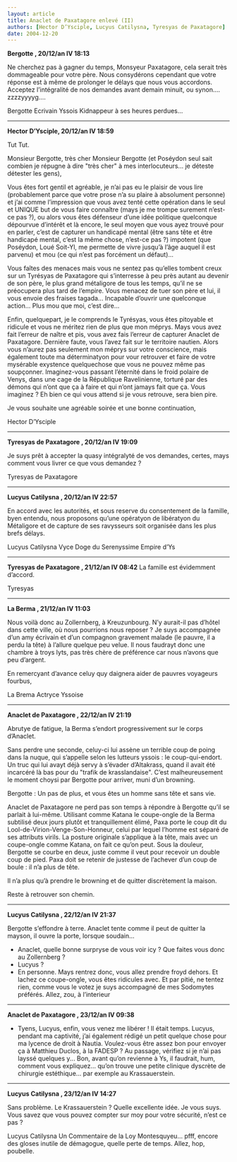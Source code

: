 ```yaml
---
layout: article
title: Anaclet de Paxatagore enlevé (II)
authors: [Hector D’Ysciple, Lucyus Catilysna, Tyresyas de Paxatagore]
date: 2004-12-20
---
```


**Bergotte , 20/12/an IV 18:13**

Ne cherchez pas à gagner du temps, Monsyeur Paxatagore, cela serait très dommageable pour votre père. Nous consydérons cependant que votre réponse est à même de prolonger le délays que nous vous accordons. Acceptez l’intégralité de nos demandes avant demain minuit, ou synon.... zzzzyyyyg....

Bergotte Ecrivain Yssois Kidnappeur à ses heures perdues...

---
**Hector D’Ysciple, 20/12/an IV 18:59**

Tut Tut.

Monsieur Bergotte, très cher Monsieur Bergotte (et Poséydon seul sait combien je répugne à dire "très cher" à mes interlocuteurs... je déteste détester les gens),

Vous êtes fort gentil et agréable, je n’ai pas eu le plaisir de vous lire (probablement parce que votre prose n’a su plaire à absolument personne) et j’ai comme l’impression que vous avez tenté cette opération dans le seul et UNIQUE but de vous faire connaître (mays je me trompe surement n’est-ce pas ?), ou alors vous êtes défenseur d’une idée politique quelconque dépourvue d’intérêt et là encore, le seul moyen que vous ayez trouvé pour en parler, c’est de capturer un handicapé mental (être sans tête et être handicapé mental, c’est la même chose, n’est-ce pas ?) impotent (que Poséydon, Loué Soit-Yl, me permette de vivre jusqu’à l’âge auquel il est parvenu) et mou (ce qui n’est pas forcément un défaut)...

Vous faîtes des menaces mais vous ne sentez pas qu’elles tombent creux sur un Tyrésyas de Paxatagore qui s’interresse à peu près autant au devenir de son père, le plus grand métaligore de tous les temps, qu’il ne se préocupera plus tard de l’empire. Vous menacez de tuer son père et lui, il vous envoie des fraises tagada... Incapable d’ouvrir une quelconque action... Plus mou que moi, c’est dire...

Enfin, quelquepart, je le comprends le Tyrésyas, vous êtes pitoyable et ridicule et vous ne méritez rien de plus que mon méprys. Mays vous avez fait l’erreur de naître et pis, vous avez fais l’erreur de capturer Anaclet de Paxatagore. Dernière faute, vous l’avez fait sur le territoire nautien. Alors vous n’aurez pas seulement mon méprys sur votre conscience, mais également toute ma déterminatyon pour vour retrouver et faire de votre mysérable exystence quelquechose que vous ne pouvez même pas soupçonner. Imaginez-vous passant l’éternité dans le froid polaire de Venys, dans une cage de la République Ravelinienne, torturé par des démons qui n’ont que ça à faire et qui n’ont jamays fait que ça. Vous imaginez ? Eh bien ce qui vous attend si je vous retrouve, sera bien pire.

Je vous souhaite une agréable soirée et une bonne continuation,

Hector D’Ysciple

---
**Tyresyas de Paxatagore , 20/12/an IV 19:09** 

Je suys prêt à accepter la quasy intégralyté de vos demandes, certes, mays comment vous livrer ce que vous demandez ?

Tyresyas de Paxatagore

---
**Lucyus Catilysna , 20/12/an IV 22:57**

En accord avec les autorités, et sous reserve du consentement de la famille, byen entendu, nous proposons qu’une opératyon de libératyon du Métaligore et de capture de ses ravysseurs soit organisée dans les plus brefs délays.

Lucyus Catilysna Vyce Doge du Serenyssime Empire d’Ys

---
**Tyresyas de Paxatagore , 21/12/an IV 08:42**
La famille est évidemment d’accord.

Tyresyas

---
**La Berma , 21/12/an IV 11:03**

Nous voilà donc au Zollernberg, à Kreuzunbourg. N’y aurait-il pas d’hôtel dans cette ville, où nous pourrions nous reposer ? Je suys accompagnée d’un amy écrivain et d’un compagnon gravement malade (le pauvre, il a perdu la tête) à l’allure quelque peu velue. Il nous faudrayt donc une chambre à troys lyts, pas très chère de préférence car nous n’avons que peu d’argent.

En remercyant d’avance celuy quy daignera aider de pauvres voyageurs fourbus,

La Brema Actryce Yssoise

---
**Anaclet de Paxatagore , 22/12/an IV 21:19**

Abrutye de fatigue, la Berma s’endort progressivement sur le corps d’Anaclet.

Sans perdre une seconde, celuy-ci lui assène un terrible coup de poing dans la nuque, qui s’appelle selon les lutteurs yssois : le coup-qui-endort. Un truc qui lui avayt déjà servy à s’évader d’Altakrass, quand il avait été incarcéré là bas pour du "trafik de krasslandaise". C’est malheureusement le moment choysi par Bergotte pour arriver, muni d’un browning.

Bergotte : Un pas de plus, et vous êtes un homme sans tête et sans vie.

Anaclet de Paxatagore ne perd pas son temps à répondre à Bergotte qu’il se parlait à lui-même. Utilisant comme Katana le coupe-ongle de la Berma subtilisé deux jours plutôt et tranquillement élimé, Paxa porte le coup dit du Lool-de-Virion-Venge-Son-Honneur, celui par lequel l’homme est séparé de ses attributs virils. La posture originale s’applique à la tête, mais avec un coupe-ongle comme Katana, on fait ce qu’on peut. Sous la douleur, Bergotte se courbe en deux, juste comme il veut pour recevoir un double coup de pied. Paxa doit se retenir de justesse de l’achever d’un coup de boule : il n’a plus de tête.

Il n’a plus qu’à prendre le browning et de quitter discrètement la maison.

Reste à retrouver son chemin.

---
**Lucyus Catilysna , 22/12/an IV 21:37**

Bergotte s’effondre à terre. Anaclet tente comme il peut de quitter la mayson, il ouvre la porte, lorsque soudain...

-  Anaclet, quelle bonne surpryse de vous voir icy ? Que faites vous donc au Zollernberg ?
-  Lucyus ?
-  En personne. Mays rentrez donc, vous allez prendre froyd dehors. Et lachez ce coupe-ongle, vous êtes ridicules avec. Et par pitié, ne tentez rien, comme vous le votez je suys accompagné de mes Sodomytes préférés. Allez, zou, à l’interieur

---
**Anaclet de Paxatagore , 23/12/an IV 09:38**

-  Tyens, Lucyus, enfin, vous venez me libérer ! Il était temps. Lucyus, pendant ma captivité, j’ai également rédigé un petit quelque chose pour ma lycence de droit à Nautia. Voulez-vous être assez bon pour envoyer ça à Matthieu Duclos, à la FADESP ? Au passage, vérifiez si je n’ai pas layssé quelques y... Bon, avant qu’on revienne à Ys, il faudrait, hum, comment vous expliquez... qu’on trouve une petite clinique dyscrète de chirurgie estéthique... par exemple au Krassauerstein.

---
**Lucyus Catilysna , 23/12/an IV 14:27**

Sans problème. Le Krassauerstein ? Quelle excellente idée. Je vous suys. Vous savez que vous pouvez compter sur moy pour votre sécurité, n’est ce pas ?

Lucyus Catilysna Un Commentaire de la Loy Montesquyeu... pfff, encore des gloses inutile de démagogue, quelle perte de temps. Allez, hop, poubelle.